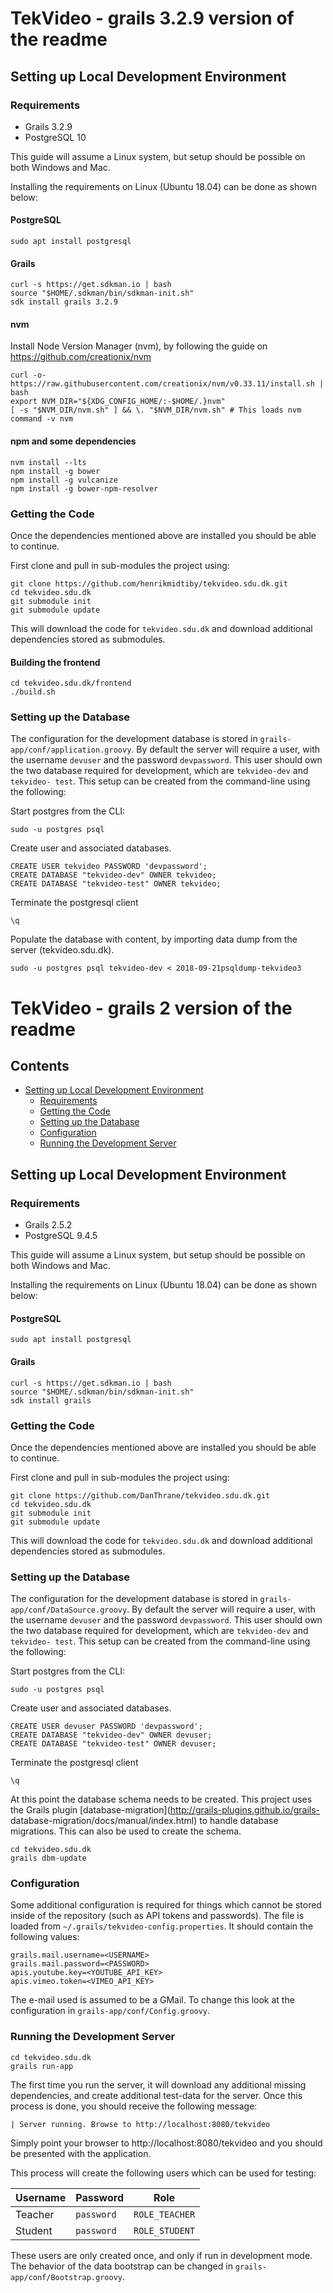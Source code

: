 # TekVideo - grails 3.2.9 version of the readme

## Setting up Local Development Environment

### Requirements

  - Grails 3.2.9
  - PostgreSQL 10

This guide will assume a Linux system, but setup should be possible on both
Windows and Mac.

Installing the requirements on Linux (Ubuntu 18.04) can be done as shown below:


#### PostgreSQL

```
sudo apt install postgresql
```

#### Grails

```
curl -s https://get.sdkman.io | bash
source "$HOME/.sdkman/bin/sdkman-init.sh"
sdk install grails 3.2.9
```

#### nvm

Install Node Version Manager (nvm), by following the guide on https://github.com/creationix/nvm
```
curl -o- https://raw.githubusercontent.com/creationix/nvm/v0.33.11/install.sh | bash
export NVM_DIR="${XDG_CONFIG_HOME/:-$HOME/.}nvm"
[ -s "$NVM_DIR/nvm.sh" ] && \. "$NVM_DIR/nvm.sh" # This loads nvm
command -v nvm
```

#### npm and some dependencies

```
nvm install --lts
npm install -g bower
npm install -g vulcanize
npm install -g bower-npm-resolver
```


### Getting the Code

Once the dependencies mentioned above are installed you should be able to
continue.

First clone and pull in sub-modules the project using:

```
git clone https://github.com/henrikmidtiby/tekvideo.sdu.dk.git
cd tekvideo.sdu.dk
git submodule init
git submodule update
```

This will download the code for `tekvideo.sdu.dk` and download additional
dependencies stored as submodules.



#### Building the frontend



```
cd tekvideo.sdu.dk/frontend
./build.sh
```



### Setting up the Database

The configuration for the development database is stored in `grails-
app/conf/application.groovy`. By default the server will require a user, with
the username `devuser` and the password `devpassword`. This user should own the
two database required for development, which are `tekvideo-dev` and `tekvideo-
test`. This setup can be created from the command-line using the following:

Start postgres from the CLI:

```
sudo -u postgres psql
```

Create user and associated databases.

```
CREATE USER tekvideo PASSWORD 'devpassword';
CREATE DATABASE "tekvideo-dev" OWNER tekvideo;
CREATE DATABASE "tekvideo-test" OWNER tekvideo;
```

Terminate the postgresql client
```
\q
```

Populate the database with content, by importing data dump from the server (tekvideo.sdu.dk).


```
sudo -u postgres psql tekvideo-dev < 2018-09-21psqldump-tekvideo3
```


# TekVideo - grails 2 version of the readme

## Contents

<!-- MarkdownTOC -->

- [Setting up Local Development Environment](#setting-up-local-development-environment)
    - [Requirements](#requirements)
    - [Getting the Code](#getting-the-code)
    - [Setting up the Database](#setting-up-the-database)
    - [Configuration](#configuration)
    - [Running the Development Server](#running-the-development-server)

<!-- /MarkdownTOC -->

## Setting up Local Development Environment

### Requirements

  - Grails 2.5.2
  - PostgreSQL 9.4.5

This guide will assume a Linux system, but setup should be possible on both
Windows and Mac.

Installing the requirements on Linux (Ubuntu 18.04) can be done as shown below:


#### PostgreSQL

```
sudo apt install postgresql
```

#### Grails

```
curl -s https://get.sdkman.io | bash
source "$HOME/.sdkman/bin/sdkman-init.sh"
sdk install grails
```

### Getting the Code

Once the dependencies mentioned above are installed you should be able to
continue.

First clone and pull in sub-modules the project using:

```
git clone https://github.com/DanThrane/tekvideo.sdu.dk.git
cd tekvideo.sdu.dk
git submodule init
git submodule update
```

This will download the code for `tekvideo.sdu.dk` and download additional
dependencies stored as submodules.

### Setting up the Database

The configuration for the development database is stored in `grails-
app/conf/DataSource.groovy`. By default the server will require a user, with
the username `devuser` and the password `devpassword`. This user should own the
two database required for development, which are `tekvideo-dev` and `tekvideo-
test`. This setup can be created from the command-line using the following:

Start postgres from the CLI:

```
sudo -u postgres psql
```

Create user and associated databases.

```
CREATE USER devuser PASSWORD 'devpassword';
CREATE DATABASE "tekvideo-dev" OWNER devuser;
CREATE DATABASE "tekvideo-test" OWNER devuser;
```

Terminate the postgresql client
```
\q
```

At this point the database schema needs to be created. This project uses the
Grails plugin [database-migration](http://grails-plugins.github.io/grails-
database-migration/docs/manual/index.html) to handle database migrations. This
can also be used to create the schema.

```
cd tekvideo.sdu.dk
grails dbm-update
```

### Configuration

Some additional configuration is required for things which cannot be stored
inside of the repository (such as API tokens and passwords). The file is
loaded from `~/.grails/tekvideo-config.properties`. It should contain the
following values:

```
grails.mail.username=<USERNAME>
grails.mail.password=<PASSWORD>
apis.youtube.key=<YOUTUBE_API_KEY>
apis.vimeo.token=<VIMEO_API_KEY>
```

The e-mail used is assumed to be a GMail. To change this look at the
configuration in `grails-app/conf/Config.groovy`.

### Running the Development Server

```
cd tekvideo.sdu.dk
grails run-app
```

The first time you run the server, it will download any additional missing
dependencies, and create additional test-data for the server. Once this
process is done, you should receive the following message:

```
| Server running. Browse to http://localhost:8080/tekvideo
```

Simply point your browser to http://localhost:8080/tekvideo and you should be
presented with the application.

This process will create the following users which can be used for testing:

| Username |  Password  |      Role      |
|----------|------------|----------------|
| Teacher  | `password` | `ROLE_TEACHER` |
| Student  | `password` | `ROLE_STUDENT` |

These users are only created once, and only if run in development mode. The
behavior of the data bootstrap can be changed in 
`grails-app/conf/Bootstrap.groovy`.
